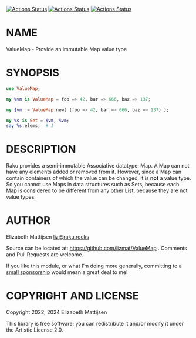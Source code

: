 [![Actions Status](https://github.com/lizmat/ValueMap/actions/workflows/linux.yml/badge.svg)](https://github.com/lizmat/ValueMap/actions) [![Actions Status](https://github.com/lizmat/ValueMap/actions/workflows/macos.yml/badge.svg)](https://github.com/lizmat/ValueMap/actions) [![Actions Status](https://github.com/lizmat/ValueMap/actions/workflows/windows.yml/badge.svg)](https://github.com/lizmat/ValueMap/actions)

NAME
====

ValueMap - Provide an immutable Map value type

SYNOPSIS
========

```raku
use ValueMap;

my %vm is ValueMap = foo => 42, bar => 666, baz => 137;

my $vm := ValueMap.new( (foo => 42, bar => 666, baz => 137) );

my %s is Set = $vm, %vm;
say %s.elems;  # 1
```

DESCRIPTION
===========

Raku provides a semi-immutable Associative datatype: Map. A Map can not have any elements added or removed from it. However, since a Map can contain containers of which the value can be changed, it is **not** a value type. So you cannot use Maps in data structures such as Sets, because each Map is considered to be different from any other List, because they are not value types.

AUTHOR
======

Elizabeth Mattijsen <liz@raku.rocks>

Source can be located at: https://github.com/lizmat/ValueMap . Comments and Pull Requests are welcome.

If you like this module, or what I’m doing more generally, committing to a [small sponsorship](https://github.com/sponsors/lizmat/) would mean a great deal to me!

COPYRIGHT AND LICENSE
=====================

Copyright 2022, 2024 Elizabeth Mattijsen

This library is free software; you can redistribute it and/or modify it under the Artistic License 2.0.

